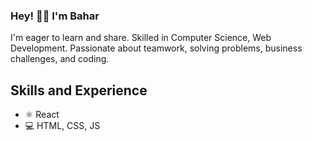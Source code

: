 ### Hey! 👋🏼 I'm Bahar

<!--
**baharkeshavarz/baharkeshavarz** is a ✨ _special_ ✨ repository because its `README.md` (this file) appears on your GitHub profile.

Here are some ideas to get you started:

- 🔭 I’m currently working on ...
- 🌱 I’m currently learning ...
- 👯 I’m looking to collaborate on ...
- 🤔 I’m looking for help with ...
- 💬 Ask me about ...
- 📫 How to reach me: ...
- 😄 Pronouns: ...
- ⚡ Fun fact: ...
-->

I'm eager to learn and share. Skilled in Computer Science, Web Development. Passionate about teamwork, solving problems, business challenges, and coding.

## Skills and Experience
- ⚛ React
- 💻 HTML, CSS, JS
